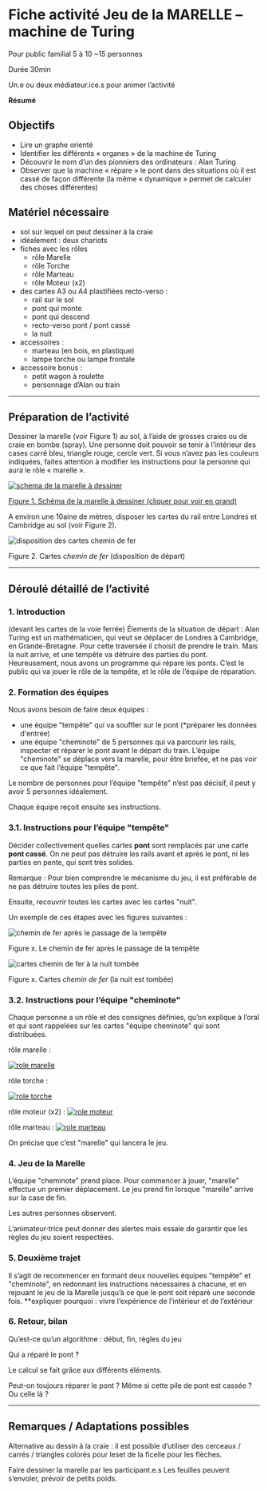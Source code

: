# Fiche activité Jeu de la MARELLE – machine de Turing

Pour public familial 5 à 10 ~15 personnes

Durée 30min

Un.e ou deux médiateur.ice.s pour animer l’activité

**Résumé**


## Objectifs

- Lire un graphe orienté
- Identifier les différents « organes » de la machine de Turing
- Découvrir le nom d’un des pionniers des ordinateurs : Alan Turing
- Observer que la machine « répare » le pont dans des situations où il est cassé de façon différente (la même « dynamique » permet de calculer des choses différentes)

## Matériel nécessaire

- sol sur lequel on peut dessiner à la craie
- idéalement : deux chariots
- fiches avec les rôles 
    - rôle Marelle
    - rôle Torche
    - rôle Marteau
    - rôle Moteur (x2)
- des cartes A3 ou A4 plastifiées recto-verso :
    - rail sur le sol
    - pont qui monte
    - pont qui descend
    - recto-verso pont / pont cassé
    - la nuit
- accessoires :
    - marteau (en bois, en plastique)
    - lampe torche ou lampe frontale
- accessoire bonus :
    - petit wagon à roulette
    - personnage d’Alan ou train

---
## Préparation de l’activité

Dessiner la marelle (voir Figure 1) au sol, à l’aide de grosses craies ou de craie en bombe (spray). Une personne doit pouvoir se tenir à l’intérieur des cases carré bleu, triangle rouge, cercle vert. Si vous n’avez pas les couleurs indiquées, faites attention à modifier les instructions pour la personne qui aura le rôle « marelle ».

[![schema de la marelle à dessiner](contenu/marelle-schema-mini.png)](contenu/marelle-schema.png)

[Figure 1. Schéma de la marelle à dessiner (cliquer pour voir en grand)](contenu/marelle-schema.png)


A environ une 10aine de mètres, disposer les cartes du rail entre Londres et Cambridge au sol (voir Figure 2). 

![disposition des cartes chemin de fer](contenu/chemin-1.png)

Figure 2. Cartes *chemin de fer* (disposition de départ)

---
## Déroulé détaillé de l’activité

### 1. Introduction

(devant les cartes de la voie ferrée)
Élements de la situation de départ :
Alan Turing est un mathématicien, qui veut se déplacer de Londres à Cambridge, en Grande-Bretagne.
Pour cette traversée il choisit de prendre le train.
Mais la nuit arrive, et une tempête va détruire des parties du pont.
Heureusement, nous avons un programme qui répare les ponts.
C’est le public qui va jouer le rôle de la tempête, et le rôle de l’équipe de réparation.

### 2. Formation des équipes

Nous avons besoin de faire deux équipes :
 - une équipe "tempête" qui va souffler sur le pont (*préparer les données d'entrée)
 - une équipe "cheminote" de 5 personnes qui va parcourir les rails, inspecter et réparer le pont avant le départ du train. L’équipe "cheminote" se déplace vers la marelle, pour être briefée, et ne pas voir ce que fait l’équipe "tempête".

Le nombre de personnes pour l’équipe "tempête" n’est pas décisif, il peut y avoir 5 personnes idéalement.

Chaque équipe reçoit ensuite ses instructions.


### 3.1. Instructions pour l’équipe "tempête"

Décider collectivement quelles cartes **pont** sont remplacés par une carte **pont cassé**. 
On ne peut pas détruire les rails avant et après le pont, ni les parties en pente, qui sont très solides. 

Remarque : Pour bien comprendre le mécanisme du jeu, il est préférable de ne pas détruire toutes les piles de pont.

Ensuite, recouvrir toutes les cartes avec les cartes "nuit".

Un exemple de ces étapes avec les figures suivantes :

![chemin de fer après le passage de la tempête](contenu/chemin-2.png)

Figure x. Le chemin de fer après le passage de la tempête

![cartes chemin de fer à la nuit tombée](contenu/chemin-3.png)

Figure x. Cartes *chemin de fer* (la nuit est tombée)

### 3.2. Instructions pour l’équipe "cheminote"

Chaque personne a un rôle et des consignes définies, qu’on explique à l’oral et qui 	sont rappelées sur les cartes "équipe cheminote" qui sont distribuées.

rôle marelle :

[![role marelle](contenu/marelle-mini.png)](contenu/marelle.png)

rôle torche :

[![role torche](contenu/torche-mini.png)](contenu/torche.png)

rôle moteur (x2) :
[![role moteur](contenu/moteur-mini.png)](contenu/moteur.png)

rôle marteau :
[![role marteau](contenu/marteau-mini.png)](contenu/marteau.png)

On précise que c’est "marelle" qui lancera le jeu.

### 4. Jeu de la Marelle

L’équipe "cheminote" prend place. Pour commencer à jouer, "marelle" effectue un premier déplacement. Le jeu prend fin lorsque "marelle" arrive sur la case de fin.

Les autres personnes observent.

L’animateur⋅trice peut donner des alertes mais essaie de garantir que les règles du jeu soient respectées.

### 5. Deuxième trajet

Il s’agit de recommencer en formant deux nouvelles équipes "tempête" et "cheminote", en redonnant les instructions nécessaires à chacune, et en rejouant le jeu de la Marelle jusqu’à ce que le pont soit réparé une seconde fois.
**expliquer pourquoi : vivre l’expérience de l’intérieur et de l’extérieur

### 6. Retour, bilan

Qu’est-ce qu’un algorithme : début, fin, règles du jeu

Qui a réparé le pont ?

Le calcul se fait grâce aux différents éléments.

Peut-on toujours réparer le pont ? Même si cette pile de pont est cassée ? Ou celle là ?

---
## Remarques / Adaptations possibles
Alternative au dessin à la craie : il est possible d’utiliser des cerceaux / carrés / triangles colorés pour leset de la ficelle pour les flèches.

Faire dessiner la marelle par les participant.e.s
Les feuilles peuvent s’envoler, prévoir de petits poids.